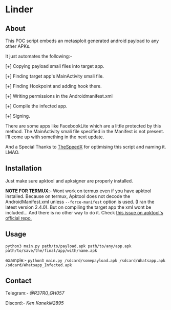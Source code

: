 # Linder

## About

This POC script embeds an metasploit generated android payload to any other APKs.

It just automates the following:-

  [+] Copying payload smali files into target app.
  
  [+] Finding target app's MainActivity smali file.
  
  [+] Finding Hookpoint and adding hook there.
  
  [+] Writing permissions in the Androidmanifest.xml
  
  [+] Compile the infected app.
  
  [+] Signing.

There are some apps like FacebookLite which are a little protected by this method. The MainActivity smali file specified in the Manifest is not present. I'll come up with something in the next update.

And a Special Thanks to [TheSpeedX](https://github.coom/TheSpeedX) for optimising this script and naming it. LMAO.

## Installation

Just make sure apktool and apksigner are properly installed.

**NOTE FOR TERMUX**:- Wont work on termux even if you have apktool installed. Because on termux, Apktool does not decode the AndroidManifest.xml unless `--force-manifest` option is used. (I ran the latest version 2.4.0). But on compiling the target app the xml wont be included... And there is no other way to do it. Check [this issue on apktool's official repo.](https://github.com/iBotPeaches/Apktool/issues/1699)

## Usage

`python3 main.py path/to/payload.apk path/to/any/app.apk path/to/save/the/final/app/with/name.apk`

example:- `python3 main.py /sdcard/somepayload.apk /sdcard/Whatsapp.apk /sdcard/Whatsapp_Infected.apk`

## Contact

Telegram:- *@R37R0_GH057*

Discord:- *Ken Kaneki#2895*
